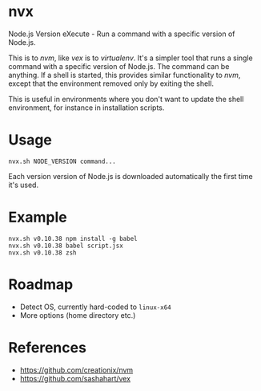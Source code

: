 # nvx

Node.js Version eXecute - Run a command with a specific version of Node.js.

This is to _nvm_, like _vex_ is to _virtualenv_. It's a simpler tool that runs a
single command with a specific version of Node.js. The command can be anything.
If a shell is started, this provides similar functionality to _nvm_, except that
the environment removed only by exiting the shell.

This is useful in environments where you don't want to update the shell environment,
for instance in installation scripts.

# Usage

```
nvx.sh NODE_VERSION command...
```

Each version version of Node.js is downloaded automatically the first time it's used.

# Example

```
nvx.sh v0.10.38 npm install -g babel
nvx.sh v0.10.38 babel script.jsx
nvx.sh v0.10.38 zsh
```

# Roadmap

- Detect OS, currently hard-coded to `linux-x64`
- More options (home directory etc.)

# References

- https://github.com/creationix/nvm
- https://github.com/sashahart/vex
